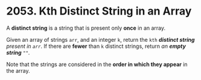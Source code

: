 # 2053. Kth Distinct String in an Array

A **distinct string** is a string that is present only **once** in an array.

Given an array of strings `arr`, and an integer `k`, return the `kth` ***distinct string** present in `arr`*. If there are **fewer** than `k` distinct strings, return *an **empty string** `""`.*

Note that the strings are considered in the **order in which they appear** in the array.